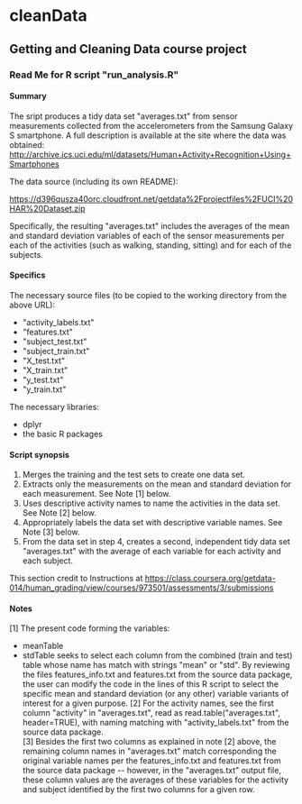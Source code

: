 # cleanData

## Getting and Cleaning Data course project

### Read Me for R script "run_analysis.R"

#### Summary

The sript produces a tidy data set "averages.txt" from sensor measurements collected from the accelerometers from the Samsung Galaxy S smartphone. A full description is available at the site where the data was obtained: http://archive.ics.uci.edu/ml/datasets/Human+Activity+Recognition+Using+Smartphones

The data source (including its own README):

https://d396qusza40orc.cloudfront.net/getdata%2Fprojectfiles%2FUCI%20HAR%20Dataset.zip

Specifically, the resulting "averages.txt" includes the averages of the mean and standard deviation variables of each of the sensor measurements per each of the activities (such as walking, standing, sitting) and for each of the subjects.

#### Specifics

The necessary source files (to be copied to the working directory from the above URL):
- "activity_labels.txt"        
- "features.txt"               
- "subject_test.txt"    
- "subject_train.txt"  
- "X_test.txt"          
- "X_train.txt"         
- "y_test.txt"          
- "y_train.txt"

The necessary libraries:
- dplyr
- the basic R packages

#### Script synopsis 

1. Merges the training and the test sets to create one data set.
2. Extracts only the measurements on the mean and standard deviation for each measurement. See Note [1] below.
3. Uses descriptive activity names to name the activities in the data set. See Note [2] below.
4. Appropriately labels the data set with descriptive variable names. See Note [3] below.
5. From the data set in step 4, creates a second, independent tidy data set "averages.txt" with the average of each variable for each activity and each subject.

This section credit to Instructions at https://class.coursera.org/getdata-014/human_grading/view/courses/973501/assessments/3/submissions

#### Notes

[1] The present code forming the variables: 
- meanTable
- stdTable
seeks to select each column from the combined (train and test) table whose name has match with strings "mean" or "std". By reviewing the files features_info.txt and features.txt from the source data package, the user can modify the code in the lines of this R script to select the specific mean and standard deviation (or any other) variable variants of interest for a given purpose.
[2] For the activity names, see the first column "activity" in "averages.txt", read as read.table("averages.txt", header=TRUE), with naming matching with "activity_labels.txt" from the source data package.    
[3] Besides the first two columns as explained in note [2] above, the remaining column names in "averages.txt" match corresponding the original variable names per the features_info.txt and features.txt from the source data package -- however, in the "averages.txt" output file, these column values are the averages of these variables for the activity and subject identified by the first two columns for a given row.



